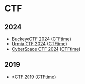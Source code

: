# CTF

## 2024

- [BuckeyeCTF 2024](./BuckeyeCTF/2024) ([CTFtime](https://ctftime.org/event/2449))
- [Urmia CTF 2024](./Urmia%20CTF/2024) ([CTFtime](https://ctftime.org/event/2460))
- [CyberSpace CTF 2024](./CyberSpace%20CTF/2024) ([CTFtime](https://ctftime.org/event/2428))

## 2019

- [*CTF 2019](./starCTF/2019) ([CTFtime](https://ctftime.org/event/778))
